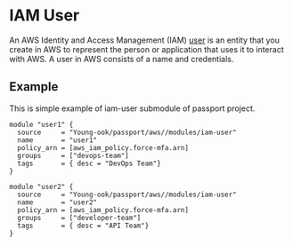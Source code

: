 # IAM User
An AWS Identity and Access Management (IAM) [user](https://docs.aws.amazon.com/IAM/latest/UserGuide/id_users.html) is an entity that you create in AWS to represent the person or application that uses it to interact with AWS. A user in AWS consists of a name and credentials.

## Example
This is simple example of iam-user submodule of passport project.

```hcl
module "user1" {
  source     = "Young-ook/passport/aws//modules/iam-user"
  name       = "user1"
  policy_arn = [aws_iam_policy.force-mfa.arn]
  groups     = ["devops-team"]
  tags       = { desc = "DevOps Team"}
}

module "user2" {
  source     = "Young-ook/passport/aws//modules/iam-user"
  name       = "user2"
  policy_arn = [aws_iam_policy.force-mfa.arn]
  groups     = ["developer-team"]
  tags       = { desc = "API Team"}
}
```
